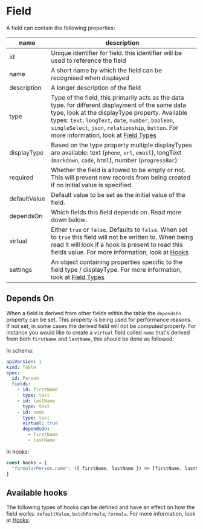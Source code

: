 # Field

A field can contain the following properties:

| name         | description                                                                                                                                                                                                                                                                                                                 |
| ------------ | --------------------------------------------------------------------------------------------------------------------------------------------------------------------------------------------------------------------------------------------------------------------------------------------------------------------------- |
| id           | Unique identifier for field. this identifier will be used to reference the field                                                                                                                                                                                                                                            |
| name         | A short name by which the field can be recognised when displayed                                                                                                                                                                                                                                                            |
| description  | A longer description of the field                                                                                                                                                                                                                                                                                           |
| type         | Type of the field, this primarily acts as the data type. for different displayment of the same data type, look at the displayType property. Available types: `text`, `longText`, `date`, `number`, `boolean`, `singleSelect`, `json`, `relationship`, `button`. For more information, look at [Field Types](field-types.md) |
| displayType  | Based on the type property multiple displayTypes are available: text (`phone`, `url`, `email`), longText (`markdown`, `code`, `html`), number (`progressBar`)                                                                                                                                                               |
| required     | Whether the field is allowed to be empty or not. This will prevent new records from being created if no initial value is specified.                                                                                                                                                                                         |
| defaultValue | Default value to be set as the initial value of the field.                                                                                                                                                                                                                                                                  |
| dependsOn    | Which fields this field depends on. Read more down below.                                                                                                                                                                                                                                                                   |
| virtual      | Either `true` or `false`. Defaults to `false`. When set to `true` this field will not be written to. When being read it will look if a hook is present to read this fields value. For more information, look at [Hooks](/docs/hooks.md)                                                                                     |
| settings     | An object containing properties specific to the field type / displayType. For more information, look at [Field Types](field-types.md)                                                                                                                                                                                       |


## Depends On

When a field is derived from other fields within the table the `dependsOn` property can be set. This property is being used for performance reasons. If not set, in some cases the derived field will not be computed properly. For instance you would like to create a `virtual` field called `name` that's derived from both `firstName` and `lastName`, this should be done as followed:

In schema:

```yaml
apiVersion: 1
kind: Table
spec:
  id: Person
  fields:
    - id: firstName
      type: text
    - id: lastName
      type: text
    - id: name
      type: text
      virtual: true
      dependsOn:
        - firstName
        - lastName
```

In hooks:

```js
const hooks = {
  "formula/Person.name": ({ firstName, lastName }) => [firstName, lastName].join(' ')
}
```

## Available hooks

The following types of hooks can be defined and have an effect on how the field works: `defaultValue`, `batchFormula`, `formula`. For more information, look at [Hooks](/docs/hooks.md).